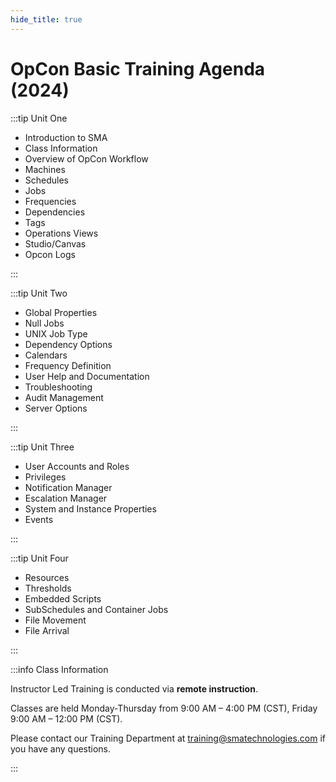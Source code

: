 ```yaml
---
hide_title: true
---
```


# OpCon Basic Training Agenda (2024)

:::tip Unit One

* Introduction to SMA 
* Class Information 
* Overview of OpCon Workflow 
* Machines 
* Schedules 
* Jobs 
* Frequencies 
* Dependencies 
* Tags 
* Operations Views 
* Studio/Canvas
* Opcon Logs 

:::

:::tip Unit Two

* Global Properties 
* Null Jobs 
* UNIX Job Type 
* Dependency Options 
* Calendars
* Frequency Definition
* User Help and Documentation
* Troubleshooting
* Audit Management
* Server Options

:::

:::tip Unit Three

* User Accounts and Roles 
* Privileges
* Notification Manager 
* Escalation Manager
* System and Instance Properties
* Events

:::

:::tip Unit Four

* Resources 
* Thresholds
* Embedded Scripts
* SubSchedules and Container Jobs
* File Movement
* File Arrival

:::

:::info Class Information

Instructor Led Training is conducted via **remote instruction**.

Classes are held Monday-Thursday from 9:00 AM – 4:00 PM (CST), Friday 9:00 AM – 12:00 PM (CST).

Please contact our Training Department at [training@smatechnologies.com](mailto:training@smatechnologies.com) if you have any questions.

:::